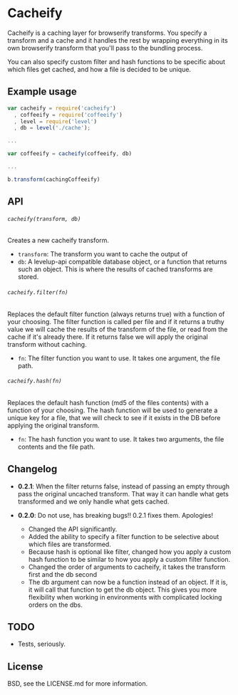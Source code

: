 Cacheify
=================

Cacheify is a caching layer for browserify transforms. You specify a transform and a cache and it handles the rest by wrapping everything in its own browserify transform that you'll pass to the bundling process.

You can also specify custom filter and hash functions to be specific about which files get cached, and how a file is decided to be unique.

Example usage
-------------

``` JavaScript
var cacheify = require('cacheify')
  , coffeeify = require('coffeeify')
  , level = require('level')
  , db = level('./cache');

...

var coffeeify = cacheify(coffeeify, db)

...

b.transform(cachingCoffeeify)
```

API
---

###### `cacheify(transform, db)` ######

Creates a new cacheify transform.

- `transform`: The transform you want to cache the output of
- `db`: A levelup-api compatible database object, or a function that returns such an object. This is where the results of cached transforms are stored.

###### `cacheify.filter(fn)` ######

Replaces the default filter function (always returns true) with a function of your choosing. The filter function is called per file and if it returns a truthy value we will cache the results of the transform of the file, or read from the cache if it's already there. If it returns false we will apply the original transform without caching.

- `fn`: The filter function you want to use. It takes one argument, the file path.

###### `cacheify.hash(fn)` ######

Replaces the default hash function (md5 of the files contents) with a function of your choosing. The hash function will be used to generate a unique key for a file, that we will check to see if it exists in the DB before applying the original transform. 

- `fn`: The hash function you want to use. It takes two arguments, the file contents and the file path.

Changelog
---------

- **0.2.1**: When the filter returns false, instead of passing an empty through pass the original uncached transform. That way it can handle what gets transformed and we only handle what gets cached.

- **0.2.0**: Do not use, has breaking bugs!! 0.2.1 fixes them. Apologies!
  * Changed the API significantly.
  * Added the ability to specify a filter function to be selective about which files are transformed.
  * Because hash is optional like filter, changed how you apply a custom hash function to be similar to how you apply a custom filter function.
  * Changed the order of arguments to cacheify, it takes the transform first and the db second
  * The db argument can now be a function instead of an object. If it is, it will call that function to get the db object. This gives you more flexibility when working in environments with complicated locking orders on the dbs.

TODO
----

- Tests, seriously.

License
-------

BSD, see the LICENSE.md for more information.